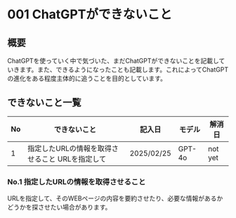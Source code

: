 # 001 ChatGPTができないこと
## 概要
ChatGPTを使っていく中で気づいた、まだChatGPTができないことを記載していきます。また、できるようになったことも記載します。これによってChatGPTの進化をある程度主体的に追うことを目的としています。

## できないこと一覧
   | No | できないこと                                    | 記入日     | モデル | 解消日  |
   |----|-------------------------------------------------|------------|--------|---------|
   | 1  | 指定したURLの情報を取得させること URLを指定して | 2025/02/25 | GPT-4o | not yet |

### No.1 指定したURLの情報を取得させること
URLを指定して、そのWEBページの内容を要約させたり、必要な情報があるかどうかを探させたい場合があります。
